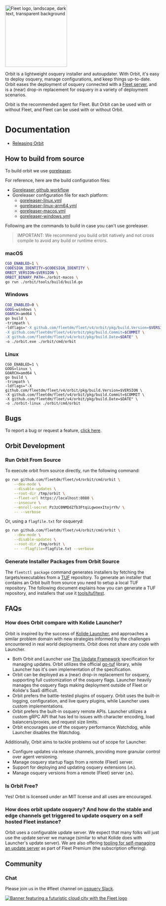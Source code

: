 <img width="200" alt="Fleet logo, landscape, dark text, transparent background" src="https://user-images.githubusercontent.com/618009/103300491-9197e280-49c4-11eb-8677-6b41027be800.png">

Orbit is a lightweight osquery installer and autoupdater. With Orbit, it's easy to deploy osquery, manage configurations, and keep things up-to-date. Orbit eases the deployment of osquery connected with a [Fleet server](https://github.com/fleetdm/fleet), and is a (near) drop-in replacement for osquery in a variety of deployment scenarios.

Orbit is the recommended agent for Fleet. But Orbit can be used with or without Fleet, and Fleet can be used with or without Orbit.

# Documentation

- [Releasing Orbit](docs/Releasing-Orbit.md)

## How to build from source

To build orbit we use [goreleaser](https://goreleaser.com/).

For reference, here are the build configuration files:
- [Goreleaser github workflow](../.github/workflows/goreleaser-orbit.yml)
- Goreleaser configuration file for each platform:
    - [goreleaser-linux.yml](./goreleaser-linux.yml)
    - [goreleaser-linux-arm64.yml](./goreleaser-linux-arm64.yml)
    - [goreleaser-macos.yml](./goreleaser-macos.yml)
    - [goreleaser-windows.yml](./goreleaser-windows.yml)

Following are the commands to build in case you can't use goreleaser.

> IMPORTANT: We recommend you build orbit natively and not cross compile to avoid any build or runtime errors.

### macOS
```sh
CGO_ENABLED=1 \
CODESIGN_IDENTITY=$CODESIGN_IDENTITY \
ORBIT_VERSION=$VERSION \
ORBIT_BINARY_PATH=./orbit-macos \
go run ./orbit/tools/build/build.go
```

### Windows
```sh
CGO_ENABLED=0 \
GOOS=windows \
GOARCH=amd64 \
go build \
-trimpath \
-ldflags="-X github.com/fleetdm/fleet/v4/orbit/pkg/build.Version=$VERSION \
-X github.com/fleetdm/fleet/v4/orbit/pkg/build.Commit=$COMMIT \
-X github.com/fleetdm/fleet/v4/orbit/pkg/build.Date=$DATE" \
-o ./orbit.exe ./orbit/cmd/orbit
```

### Linux
```sorbit/README.mdh
CGO_ENABLED=1 \
GOOS=linux \
GOARCH=amd64 \
go build \
-trimpath \
-ldflags="-X github.com/fleetdm/fleet/v4/orbit/pkg/build.Version=$VERSION \
-X github.com/fleetdm/fleet/v4/orbit/pkg/build.Commit=$COMMIT \
-X github.com/fleetdm/fleet/v4/orbit/pkg/build.Date=$DATE" \
-o ./orbit-linux ./orbit/cmd/orbit
```

## Bugs

To report a bug or request a feature, [click here](https://github.com/fleetdm/fleet/issues).

## Orbit Development

### Run Orbit From Source

To execute orbit from source directly, run the following command:

```sh
go run github.com/fleetdm/fleet/v4/orbit/cmd/orbit \
    --dev-mode \
    --disable-updates \
    --root-dir /tmp/orbit \
    --fleet-url https://localhost:8080 \
    --insecure \
    --enroll-secret Pz3zC0NMDdZfb3FtqiLgwoexItojrYh/ \
    -- --verbose
```

Or, using a `flagfile.txt` for osqueryd:
```sh 
go run github.com/fleetdm/fleet/v4/orbit/cmd/orbit \
    --dev-mode \
    --disable-updates \
    --root-dir /tmp/orbit \
    -- --flagfile=flagfile.txt --verbose
```

### Generate Installer Packages from Orbit Source

The `fleetctl package` command generates installers by fetching the targets/executables from a [TUF](https://theupdateframework.io/) repository.
To generate an installer that contains an Orbit built from source you need to setup a local TUF repository.
The following document explains how you can generate a TUF repository, and installers that use it [tools/tuf/test](../tools/tuf/test/README.md).

## FAQs

### How does Orbit compare with Kolide Launcher?

Orbit is inspired by the success of [Kolide Launcher](https://github.com/kolide/launcher), and approaches a similar problem domain with new strategies informed by the challenges encountered in real world deployments. Orbit does not share any code with Launcher.

- Both Orbit and Launcher use [The Update Framework](https://theupdateframework.com/) specification for managing updates. Orbit utilizes the official [go-tuf](https://github.com/theupdateframework/go-tuf) library, while Launcher has it's own implementation of the specification.
- Orbit can be deployed as a (near) drop-in replacement for osquery, supporting full customization of the osquery flags. Launcher heavily manages the osquery flags making deployment outside of Fleet or Kolide's SaaS difficult.
- Orbit prefers the battle-tested plugins of osquery. Orbit uses the built-in logging, configuration, and live query plugins, while Launcher uses custom implementations.
- Orbit prefers the built-in osquery remote APIs. Launcher utilizes a custom gRPC API that has led to issues with character encoding, load balancers/proxies, and request size limits.
- Orbit encourages use of the osquery performance Watchdog, while Launcher disables the Watchdog.

Additionally, Orbit aims to tackle problems out of scope for Launcher:

- Configure updates via release channels, providing more granular control over agent versioning.
- Manage osquery startup flags from a remote (Fleet) server.
- Support for deploying and updating osquery extensions (🔜).
- Manage osquery versions from a remote (Fleet) server (🔜).

### Is Orbit Free?

Yes! Orbit is licensed under an MIT license and all uses are encouraged.

### How does orbit update osquery? And how do the stable and edge channels get triggered to update osquery on a self hosted Fleet instance?

Orbit uses a configurable update server. We expect that many folks will just use the update server we manage (similar to what Kolide does with Launcher's update server). We are also offering [tooling for self-managing an update server](https://fleetdm.com/docs/deploying/fleetctl-agent-updates) as part of Fleet Premium (the subscription offering).

## Community

### Chat

Please join us in the #fleet channel on [osquery Slack](https://fleetdm.com/slack).

<a href="https://fleetdm.com"><img alt="Banner featuring a futuristic cloud city with the Fleet logo" src="https://user-images.githubusercontent.com/618009/98254443-eaf21100-1f41-11eb-9e2c-63a0545601f3.jpg"/></a>
